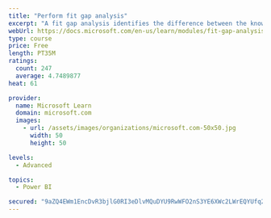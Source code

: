 ```yaml
---
title: "Perform fit gap analysis"
excerpt: "A fit gap analysis identifies the difference between the known requirements and the proposed or current solution. This module covers performing a fit gap analysis."
webUrl: https://docs.microsoft.com/en-us/learn/modules/fit-gap-analysis/
type: course
price: Free
length: PT35M
ratings:
  count: 247
  average: 4.7489877
heat: 61

provider:
  name: Microsoft Learn
  domain: microsoft.com
  images:
    - url: /assets/images/organizations/microsoft.com-50x50.jpg
      width: 50
      height: 50

levels:
  - Advanced

topics:
  - Power BI

secured: "9aZQ4EWm1EncDvR3bjlG0RI3eDlvMQuDYU9RwWFO2nS3YE6XWc2LWrEQYUfq27QXcqEW3IEanSoAS9d/3p433uJgnq8MTvjKHeFXAGO8ZHi/BYEBj5WbRmVUILNtGXHLaOw8jN1GO1n6ZRPk1X6d78xgf2lk20LKms+wtoEKcx6Scp2d5sbqeXZM3ICtNsPBR7+SaForsj5CBXZqLqAVzw/lF8aJGnXASG0n/Lth9vTKFiITIlB+1poxGb79GMzf1DDqVWlQzHthl77wmH3Za/1978iuynTGh99GrBJmDpQ0H8oa/6uejvwu5M2ydcTW4HuLPwNFZ1fFTu/kRRy1xGBeII1BCuV0C6FeIpGMxQDCTBgpQktzHfHz4PbkARH6;OFlV0NWG/L51Yhk9uhwksA=="
---
```


